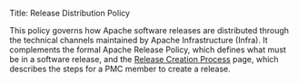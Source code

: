 Title: Release Distribution Policy

This policy governs how Apache software releases are distributed through the technical channels maintained by Apache Infrastructure (Infra). It complements the formal Apache Release Policy, which defines what must be in a software release, and the [Release Creation Process](release-creation.html) page, which describes the steps for a PMC member to create a release.
